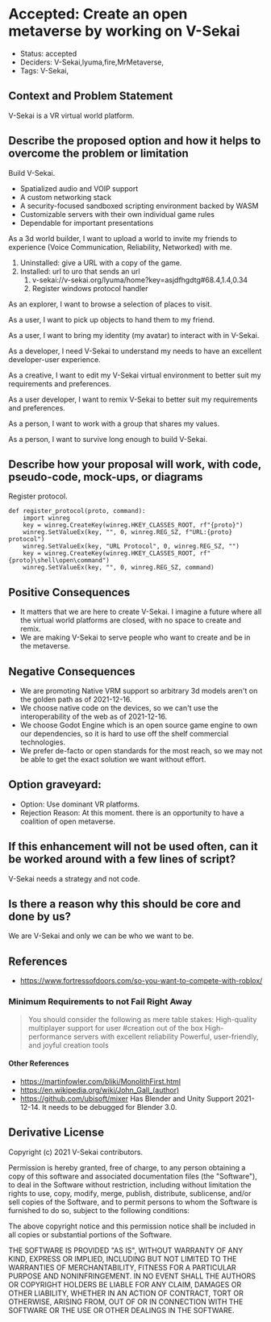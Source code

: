 # Accepted: Create an open metaverse by working on V-Sekai

- Status: accepted <!-- draft | rejected | accepted | deprecated | superseded by -->
- Deciders: V-Sekai,lyuma,fire,MrMetaverse,
- Tags: V-Sekai,

## Context and Problem Statement

V-Sekai is a VR virtual world platform.

## Describe the proposed option and how it helps to overcome the problem or limitation

Build V-Sekai.

- Spatialized audio and VOIP support
- A custom networking stack
- A security-focused sandboxed scripting environment backed by WASM
- Customizable servers with their own individual game rules
- Dependable for important presentations

As a 3d world builder, I want to upload a world to invite my friends to experience (Voice Communication, Reliability, Networked) with me.

1. Uninstalled: give a URL with a copy of the game.
2. Installed: url to uro that sends an url
   1. v-sekai://v-sekai.org/lyuma/home?key=asjdfhgdtg#68.4,1.4,0.34
   1. Register windows protocol handler

As an explorer, I want to browse a selection of places to visit.

As a user, I want to pick up objects to hand them to my friend.

As a user, I want to bring my identity (my avatar) to interact with in V-Sekai.

As a developer, I need V-Sekai to understand my needs to have an excellent developer-user experience.

As a creative, I want to edit my V-Sekai virtual environment to better suit my requirements and preferences.

As a user developer, I want to remix V-Sekai to better suit my requirements and preferences.

As a person, I want to work with a group that shares my values.

As a person, I want to survive long enough to build V-Sekai.

## Describe how your proposal will work, with code, pseudo-code, mock-ups, or diagrams

Register protocol.

```
def register_protocol(proto, command):
    import winreg
    key = winreg.CreateKey(winreg.HKEY_CLASSES_ROOT, rf"{proto}")
    winreg.SetValueEx(key, "", 0, winreg.REG_SZ, f"URL:{proto} protocol")
    winreg.SetValueEx(key, "URL Protocol", 0, winreg.REG_SZ, "")
    key = winreg.CreateKey(winreg.HKEY_CLASSES_ROOT, rf"{proto}\shell\open\command")
    winreg.SetValueEx(key, "", 0, winreg.REG_SZ, command)
```

## Positive Consequences <!-- optional -->

- It matters that we are here to create V-Sekai. I imagine a future where all the virtual world platforms are closed, with no space to create and remix.
- We are making V-Sekai to serve people who want to create and be in the metaverse.

## Negative Consequences <!-- optional -->

- We are promoting Native VRM support so arbitrary 3d models aren't on the golden path as of 2021-12-16.
- We choose native code on the devices, so we can't use the interoperability of the web as of 2021-12-16.
- We choose Godot Engine which is an open source game engine to own our dependencies, so it is hard to use off the shelf commercial technologies.
- We prefer de-facto or open standards for the most reach, so we may not be able to get the exact solution we want without effort.

## Option graveyard: <!-- same as above -->

- Option: Use dominant VR platforms.
- Rejection Reason: At this moment. there is an opportunity to have a coalition of open metaverse.

## If this enhancement will not be used often, can it be worked around with a few lines of script?

V-Sekai needs a strategy and not code.

## Is there a reason why this should be core and done by us?

We are V-Sekai and only we can be who we want to be.

## References <!-- optional and numbers of links can vary -->

- <https://www.fortressofdoors.com/so-you-want-to-compete-with-roblox/>

### Minimum Requirements to not Fail Right Away

> You should consider the following as mere table stakes:
> High-quality multiplayer support for user #creation out of the box
> High-performance servers with excellent reliability
> Powerful, user-friendly, and joyful creation tools

#### Other References

- <https://martinfowler.com/bliki/MonolithFirst.html>
- <https://en.wikipedia.org/wiki/John_Gall_(author)>
- <https://github.com/ubisoft/mixer> Has Blender and Unity Support 2021-12-14. It needs to be debugged for Blender 3.0.

## Derivative License

Copyright (c) 2021 V-Sekai contributors.

Permission is hereby granted, free of charge, to any person obtaining a copy
of this software and associated documentation files (the "Software"), to deal
in the Software without restriction, including without limitation the rights
to use, copy, modify, merge, publish, distribute, sublicense, and/or sell
copies of the Software, and to permit persons to whom the Software is
furnished to do so, subject to the following conditions:

The above copyright notice and this permission notice shall be included in all
copies or substantial portions of the Software.

THE SOFTWARE IS PROVIDED "AS IS", WITHOUT WARRANTY OF ANY KIND, EXPRESS OR
IMPLIED, INCLUDING BUT NOT LIMITED TO THE WARRANTIES OF MERCHANTABILITY,
FITNESS FOR A PARTICULAR PURPOSE AND NONINFRINGEMENT. IN NO EVENT SHALL THE
AUTHORS OR COPYRIGHT HOLDERS BE LIABLE FOR ANY CLAIM, DAMAGES OR OTHER
LIABILITY, WHETHER IN AN ACTION OF CONTRACT, TORT OR OTHERWISE, ARISING FROM,
OUT OF OR IN CONNECTION WITH THE SOFTWARE OR THE USE OR OTHER DEALINGS IN THE
SOFTWARE.
